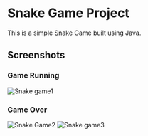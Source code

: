 # Snake Game Project

This is a simple Snake Game built using Java.

## Screenshots
### Game Running
![Snake game1](https://github.com/user-attachments/assets/b491603d-63ee-40ae-8609-af2bf1920b1c)

### Game Over
![Snake Game2](https://github.com/user-attachments/assets/39b780de-8fec-40df-a1a0-a8ded5589525)
![Snake game3](https://github.com/user-attachments/assets/475d0ac8-59a8-4231-b970-e7f392c0e8e9)
